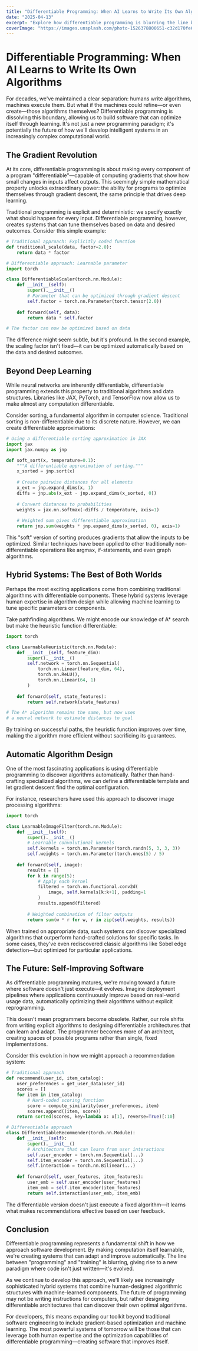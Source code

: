 ```yaml
---
title: "Differentiable Programming: When AI Learns to Write Its Own Algorithms"
date: "2025-04-13"
excerpt: "Explore how differentiable programming is blurring the line between traditional coding and machine learning, enabling AI systems to optimize their own algorithms through gradient-based learning."
coverImage: "https://images.unsplash.com/photo-1526378800651-c32d170fe6f8"
---
```


# Differentiable Programming: When AI Learns to Write Its Own Algorithms

For decades, we've maintained a clear separation: humans write algorithms, machines execute them. But what if the machines could refine—or even create—those algorithms themselves? Differentiable programming is dissolving this boundary, allowing us to build software that can optimize itself through learning. It's not just a new programming paradigm; it's potentially the future of how we'll develop intelligent systems in an increasingly complex computational world.

## The Gradient Revolution

At its core, differentiable programming is about making every component of a program "differentiable"—capable of computing gradients that show how small changes in inputs affect outputs. This seemingly simple mathematical property unlocks extraordinary power: the ability for programs to optimize themselves through gradient descent, the same principle that drives deep learning.

Traditional programming is explicit and deterministic: we specify exactly what should happen for every input. Differentiable programming, however, creates systems that can tune themselves based on data and desired outcomes. Consider this simple example:

```python
# Traditional approach: Explicitly coded function
def traditional_scale(data, factor=2.0):
    return data * factor

# Differentiable approach: Learnable parameter
import torch

class DifferentiableScaler(torch.nn.Module):
    def __init__(self):
        super().__init__()
        # Parameter that can be optimized through gradient descent
        self.factor = torch.nn.Parameter(torch.tensor(2.0))
        
    def forward(self, data):
        return data * self.factor

# The factor can now be optimized based on data
```

The difference might seem subtle, but it's profound. In the second example, the scaling factor isn't fixed—it can be optimized automatically based on the data and desired outcomes.

## Beyond Deep Learning

While neural networks are inherently differentiable, differentiable programming extends this property to traditional algorithms and data structures. Libraries like JAX, PyTorch, and TensorFlow now allow us to make almost any computation differentiable.

Consider sorting, a fundamental algorithm in computer science. Traditional sorting is non-differentiable due to its discrete nature. However, we can create differentiable approximations:

```python
# Using a differentiable sorting approximation in JAX
import jax
import jax.numpy as jnp

def soft_sort(x, temperature=0.1):
    """A differentiable approximation of sorting."""
    x_sorted = jnp.sort(x)
    
    # Create pairwise distances for all elements
    x_ext = jnp.expand_dims(x, 1)
    diffs = jnp.abs(x_ext - jnp.expand_dims(x_sorted, 0))
    
    # Convert distances to probabilities
    weights = jax.nn.softmax(-diffs / temperature, axis=1)
    
    # Weighted sum gives differentiable approximation
    return jnp.sum(weights * jnp.expand_dims(x_sorted, 0), axis=1)
```

This "soft" version of sorting produces gradients that allow the inputs to be optimized. Similar techniques have been applied to other traditionally non-differentiable operations like argmax, if-statements, and even graph algorithms.

## Hybrid Systems: The Best of Both Worlds

Perhaps the most exciting applications come from combining traditional algorithms with differentiable components. These hybrid systems leverage human expertise in algorithm design while allowing machine learning to tune specific parameters or components.

Take pathfinding algorithms. We might encode our knowledge of A* search but make the heuristic function differentiable:

```python
import torch

class LearnableHeuristic(torch.nn.Module):
    def __init__(self, feature_dim):
        super().__init__()
        self.network = torch.nn.Sequential(
            torch.nn.Linear(feature_dim, 64),
            torch.nn.ReLU(),
            torch.nn.Linear(64, 1)
        )
    
    def forward(self, state_features):
        return self.network(state_features)

# The A* algorithm remains the same, but now uses
# a neural network to estimate distances to goal
```

By training on successful paths, the heuristic function improves over time, making the algorithm more efficient without sacrificing its guarantees.

## Automatic Algorithm Design

One of the most fascinating applications is using differentiable programming to discover algorithms automatically. Rather than hand-crafting specialized algorithms, we can define a differentiable template and let gradient descent find the optimal configuration.

For instance, researchers have used this approach to discover image processing algorithms:

```python
import torch

class LearnableImageFilter(torch.nn.Module):
    def __init__(self):
        super().__init__()
        # Learnable convolutional kernels
        self.kernels = torch.nn.Parameter(torch.randn(5, 3, 3, 3))
        self.weights = torch.nn.Parameter(torch.ones(5) / 5)
        
    def forward(self, image):
        results = []
        for k in range(5):
            # Apply each kernel
            filtered = torch.nn.functional.conv2d(
                image, self.kernels[k:k+1], padding=1
            )
            results.append(filtered)
        
        # Weighted combination of filter outputs
        return sum(w * r for w, r in zip(self.weights, results))
```

When trained on appropriate data, such systems can discover specialized algorithms that outperform hand-crafted solutions for specific tasks. In some cases, they've even rediscovered classic algorithms like Sobel edge detection—but optimized for particular applications.

## The Future: Self-Improving Software

As differentiable programming matures, we're moving toward a future where software doesn't just execute—it evolves. Imagine deployment pipelines where applications continuously improve based on real-world usage data, automatically optimizing their algorithms without explicit reprogramming.

This doesn't mean programmers become obsolete. Rather, our role shifts from writing explicit algorithms to designing differentiable architectures that can learn and adapt. The programmer becomes more of an architect, creating spaces of possible programs rather than single, fixed implementations.

Consider this evolution in how we might approach a recommendation system:

```python
# Traditional approach
def recommend(user_id, item_catalog):
    user_preferences = get_user_data(user_id)
    scores = []
    for item in item_catalog:
        # Hard-coded scoring function
        score = compute_similarity(user_preferences, item)
        scores.append((item, score))
    return sorted(scores, key=lambda x: x[1], reverse=True)[:10]

# Differentiable approach
class DifferentiableRecommender(torch.nn.Module):
    def __init__(self):
        super().__init__()
        # Architecture that can learn from user interactions
        self.user_encoder = torch.nn.Sequential(...)
        self.item_encoder = torch.nn.Sequential(...)
        self.interaction = torch.nn.Bilinear(...)
        
    def forward(self, user_features, item_features):
        user_emb = self.user_encoder(user_features)
        item_emb = self.item_encoder(item_features)
        return self.interaction(user_emb, item_emb)
```

The differentiable version doesn't just execute a fixed algorithm—it learns what makes recommendations effective based on user feedback.

## Conclusion

Differentiable programming represents a fundamental shift in how we approach software development. By making computation itself learnable, we're creating systems that can adapt and improve automatically. The line between "programming" and "training" is blurring, giving rise to a new paradigm where code isn't just written—it's evolved.

As we continue to develop this approach, we'll likely see increasingly sophisticated hybrid systems that combine human-designed algorithmic structures with machine-learned components. The future of programming may not be writing instructions for computers, but rather designing differentiable architectures that can discover their own optimal algorithms.

For developers, this means expanding our toolkit beyond traditional software engineering to include gradient-based optimization and machine learning. The most powerful systems of tomorrow will be those that can leverage both human expertise and the optimization capabilities of differentiable programming—creating software that improves itself.
```text
